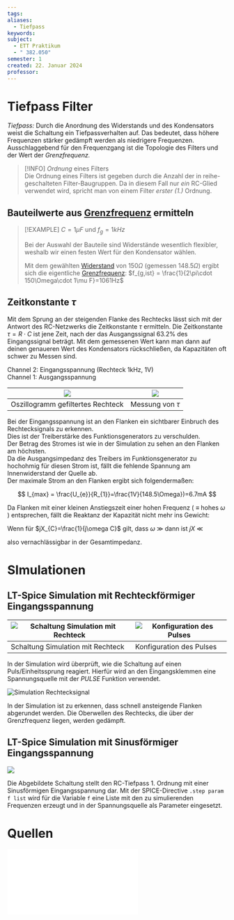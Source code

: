 ```yaml
---
tags: 
aliases:
  - Tiefpass
keywords: 
subject:
  - ETT Praktikum
  - " 382.050"
semester: 1
created: 22. Januar 2024
professor:
---
```

 

# Tiefpass Filter

_Tiefpass:_ Durch die Anordnung des Widerstands und des Kondensators weist die Schaltung ein Tiefpassverhalten auf. Das bedeutet, dass höhere Frequenzen stärker gedämpft werden als niedrigere Frequenzen. Ausschlaggebend für den Frequenzgang ist die Topologie des Filters und der Wert der _Grenzfrequenz._

> [!INFO] _Ordnung_ eines Filters  
Die Ordnung eines Filters ist gegeben durch die Anzahl der in reihe-geschalteten Filter-Baugruppen. Da in diesem Fall nur _ein_ RC-Glied verwendet wird, spricht man von einem Filter _erster (1.)_ Ordnung.

## Bauteilwerte aus [Grenzfrequenz](../Hardwareentwicklung/Grenzfrequenz.md) ermitteln

> [!EXAMPLE] $C=1\mu F$ und $f_{g} = 1kHz$
> 
> 
> Bei der Auswahl der Bauteile sind Widerstände wesentlich flexibler, weshalb wir einen festen Wert für den Kondensator wählen. 
> 
> Mit dem gewählten [Widerstand](../Hardwareentwicklung/Ohmsches%20Gesetz.md) von $150\Omega$ (gemessen $148.5\Omega$) ergibt sich die eigentliche [Grenzfrequenz](../Hardwareentwicklung/Grenzfrequenz.md): $f_{g,ist} = \frac{1}{2\pi\cdot 150\Omega\cdot 1\mu F}=1061Hz$

## Zeitkonstante $\tau$

Mit dem Sprung an der steigenden Flanke des Rechtecks lässt sich mit der Antwort des RC-Netzwerks die Zeitkonstante $\tau$ ermitteln. Die Zeitkonstante $\tau =R\cdot C$ ist jene Zeit, nach der das Ausgangssignal $63.2\%$ des Eingangssignal beträgt. Mit dem gemessenen Wert kann man dann auf deinen genaueren Wert des Kondensators rückschließen, da Kapazitäten oft schwer zu Messen sind.

Channel 2: Eingangsspannung (Rechteck 1kHz, 1V)  
Channel 1: Ausgangsspannung

| ![](assets/Pasted%20image%2020240122233008.png)    | ![](assets/Pasted%20image%2020240122233013.png)    |
| --- | --- |
| Oszillogramm gefiltertes Rechteck    | Messung von $\tau$    |

Bei der Eingangsspannung ist an den Flanken ein sichtbarer Einbruch des Rechtecksignals zu erkennen.  
Dies ist der Treiberstärke des Funktionsgenerators zu verschulden.  
Der Betrag des Stromes ist wie in der Simulation zu sehen an den Flanken am höchsten.  
Da die Ausgangsimpedanz des Treibers im Funktionsgenerator zu hochohmig für diesen Strom ist, fällt die fehlende Spannung am Innenwiderstand der Quelle ab.  
Der maximale Strom an den Flanken ergibt sich folgendermaßen:

$$
I_{max} = \frac{U_{e}}{R_{1}}=\frac{1V}{148.5\Omega})=6.7mA
$$

Da Flanken mit einer kleinen Anstiegszeit einer hohen Frequenz ( $\equiv$ hohes $\omega$ ) entsprechen, fällt die Reaktanz der Kapazität nicht mehr ins Gewicht:

Wenn für $jX_{C}=\frac{1}{j\omega C}$ gilt, dass $\omega$ $\gg$ dann ist $jX$ $\ll$

also vernachlässigbar in der Gesamtimpedanz.

# SImulationen

## LT-Spice Simulation mit Rechteckförmiger Eingangsspannung

| ![Schaltung Simulation mit Rechteck](assets/Pasted%20image%2020240122233536.png) | ![Konfiguration des Pulses](assets/Pasted%20image%2020240122233541.png) |  
| -------------------------------------------------------------------------------- | ----------------------------------------------------------------------- |  
| Schaltung Simulation mit Rechteck | Konfiguration des Pulses |

In der Simulation wird überprüft, wie die Schaltung auf einen Puls/Einheitssprung reagiert. Hierfür wird an den Eingangsklemmen eine Spannungsquelle mit der _PULSE_ Funktion verwendet.

![Simulation Rechtecksignal](assets/Pasted%20image%2020240122233616.png)

In der Simulation ist zu erkennen, dass schnell ansteigende Flanken abgerundet werden. Die Oberwellen des Rechtecks, die über der Grenzfrequenz liegen, werden gedämpft.

## LT-Spice Simulation mit Sinusförmiger Eingangsspannung

![](assets/Pasted%20image%2020240122233851.png)

Die Abgebildete Schaltung stellt den RC-Tiefpass 1. Ordnung mit einer Sinusförmigen Eingangsspannung dar. Mit der SPICE-Directive `.step param f list` wird für die Variable `f` eine Liste mit den zu simulierenden Frequenzen erzeugt und in der Spannungsquelle als Parameter eingesetzt.

# Quellen

![](../xEDU/ELIT_PR/AnalogeDigitaleST/ELIT-PR_AD-ST_k12136610_k12306171.pdf)

